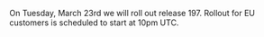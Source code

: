 
On Tuesday, March 23rd we will roll out release 197. Rollout for EU customers is scheduled to start at 10pm UTC.
